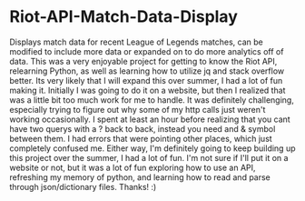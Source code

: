 # Riot-API-Match-Data-Display
Displays match data for recent League of Legends matches, can be modified to include more data or expanded on to do more analytics off of data.
This was a very enjoyable project for getting to know the Riot API, relearning Python, as well as learning how to utilize jq and stack overflow better. Its very likely that I will expand this over summer, I had a lot of fun making it. Initially I was going to do it on a website, but then I realized that was a little bit too much work for me to handle. It was definitely challenging, especially trying to figure out why some of my http calls just weren't working occasionally. I spent at least an hour before realizing that you cant have two querys with a ? back to back, instead you need and & symbol between them. I had errors that were pointing other places, which just completely confused me. Either way, I'm definitely going to keep building up this project over the summer, I had a lot of fun. I'm not sure if I'll put it on a website or not, but it was a lot of fun exploring how to use an API, refreshing my memory of python, and learning how to read and parse through json/dictionary files. Thanks! :)
